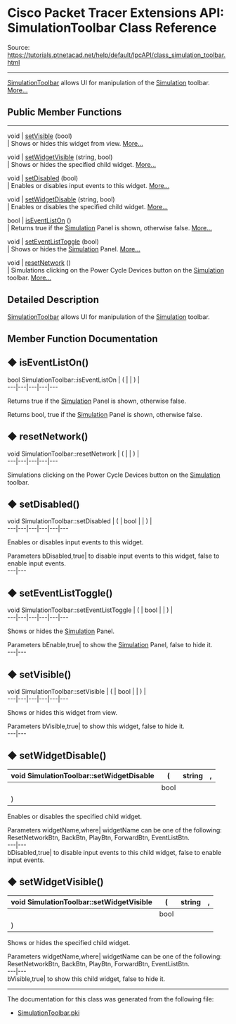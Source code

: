# Cisco Packet Tracer Extensions API: SimulationToolbar Class Reference

Source: https://tutorials.ptnetacad.net/help/default/IpcAPI/class_simulation_toolbar.html

---

[SimulationToolbar](class_simulation_toolbar.html "SimulationToolbar allows UI for manipulation of the Simulation toolbar.") allows UI for manipulation of the [Simulation](class_simulation.html "Simulation holds the traffic details like PDUs, ports, etc.") toolbar. [More...](class_simulation_toolbar.html#details)

##  Public Member Functions  
  
---  
void | [setVisible](class_simulation_toolbar.html#ad5cf42664958a28b71847fd23e869c7e) (bool)  
| Shows or hides this widget from view. [More...](class_simulation_toolbar.html#ad5cf42664958a28b71847fd23e869c7e)  
  
void | [setWidgetVisible](class_simulation_toolbar.html#a674ef974a6346ad2cd38c6814f85727a) (string, bool)  
| Shows or hides the specified child widget. [More...](class_simulation_toolbar.html#a674ef974a6346ad2cd38c6814f85727a)  
  
void | [setDisabled](class_simulation_toolbar.html#a370c528d150efea1d2f494339fe2029a) (bool)  
| Enables or disables input events to this widget. [More...](class_simulation_toolbar.html#a370c528d150efea1d2f494339fe2029a)  
  
void | [setWidgetDisable](class_simulation_toolbar.html#a6cef18dec132a6856312950538f75921) (string, bool)  
| Enables or disables the specified child widget. [More...](class_simulation_toolbar.html#a6cef18dec132a6856312950538f75921)  
  
bool | [isEventListOn](class_simulation_toolbar.html#af93047ee6d6802cb02eb248cdb27ffbd) ()  
| Returns true if the [Simulation](class_simulation.html "Simulation holds the traffic details like PDUs, ports, etc.") Panel is shown, otherwise false. [More...](class_simulation_toolbar.html#af93047ee6d6802cb02eb248cdb27ffbd)  
  
void | [setEventListToggle](class_simulation_toolbar.html#ab48cd6297f4322faeca30a38ac149f5f) (bool)  
| Shows or hides the [Simulation](class_simulation.html "Simulation holds the traffic details like PDUs, ports, etc.") Panel. [More...](class_simulation_toolbar.html#ab48cd6297f4322faeca30a38ac149f5f)  
  
void | [resetNetwork](class_simulation_toolbar.html#a2ad8a5092c706c2cbf64460657f749fe) ()  
| Simulations clicking on the Power Cycle Devices button on the [Simulation](class_simulation.html "Simulation holds the traffic details like PDUs, ports, etc.") toolbar. [More...](class_simulation_toolbar.html#a2ad8a5092c706c2cbf64460657f749fe)  
  
  
## Detailed Description

[SimulationToolbar](class_simulation_toolbar.html "SimulationToolbar allows UI for manipulation of the Simulation toolbar.") allows UI for manipulation of the [Simulation](class_simulation.html "Simulation holds the traffic details like PDUs, ports, etc.") toolbar. 

## Member Function Documentation

## ◆ isEventListOn()

bool SimulationToolbar::isEventListOn  | ( | | ) |   
---|---|---|---|---  
  
Returns true if the [Simulation](class_simulation.html "Simulation holds the traffic details like PDUs, ports, etc.") Panel is shown, otherwise false. 

Returns
    bool, true if the [Simulation](class_simulation.html "Simulation holds the traffic details like PDUs, ports, etc.") Panel is shown, otherwise false. 

## ◆ resetNetwork()

void SimulationToolbar::resetNetwork  | ( | | ) |   
---|---|---|---|---  
  
Simulations clicking on the Power Cycle Devices button on the [Simulation](class_simulation.html "Simulation holds the traffic details like PDUs, ports, etc.") toolbar. 

## ◆ setDisabled()

void SimulationToolbar::setDisabled  | ( | bool  | | ) |   
---|---|---|---|---|---  
  
Enables or disables input events to this widget. 

Parameters
     bDisabled,true| to disable input events to this widget, false to enable input events.   
---|---  
  
## ◆ setEventListToggle()

void SimulationToolbar::setEventListToggle  | ( | bool  | | ) |   
---|---|---|---|---|---  
  
Shows or hides the [Simulation](class_simulation.html "Simulation holds the traffic details like PDUs, ports, etc.") Panel. 

Parameters
     bEnable,true| to show the [Simulation](class_simulation.html "Simulation holds the traffic details like PDUs, ports, etc.") Panel, false to hide it.   
---|---  
  
## ◆ setVisible()

void SimulationToolbar::setVisible  | ( | bool  | | ) |   
---|---|---|---|---|---  
  
Shows or hides this widget from view. 

Parameters
     bVisible,true| to show this widget, false to hide it.   
---|---  
  
## ◆ setWidgetDisable()

void SimulationToolbar::setWidgetDisable  | ( | string  | ,   
---|---|---|---  
|  | bool  |   
| ) | |   
  
Enables or disables the specified child widget. 

Parameters
     widgetName,where| widgetName can be one of the following: ResetNetworkBtn, BackBtn, PlayBtn, ForwardBtn, EventListBtn.   
---|---  
bDisabled,true| to disable input events to this child widget, false to enable input events.   
  
## ◆ setWidgetVisible()

void SimulationToolbar::setWidgetVisible  | ( | string  | ,   
---|---|---|---  
|  | bool  |   
| ) | |   
  
Shows or hides the specified child widget. 

Parameters
     widgetName,where| widgetName can be one of the following: ResetNetworkBtn, BackBtn, PlayBtn, ForwardBtn, EventListBtn.   
---|---  
bVisible,true| to show this child widget, false to hide it.   
  
* * *

The documentation for this class was generated from the following file:

  * [SimulationToolbar.pki](_simulation_toolbar_8pki.html)


